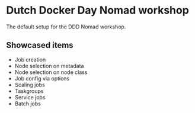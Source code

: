 # Dutch Docker Day Nomad workshop
The default setup for the DDD Nomad workshop.

## Showcased items
- Job creation
- Node selection on metadata
- Node selection on node class
- Job config via options
- Scaling jobs
- Taskgroups
- Service jobs
- Batch jobs
